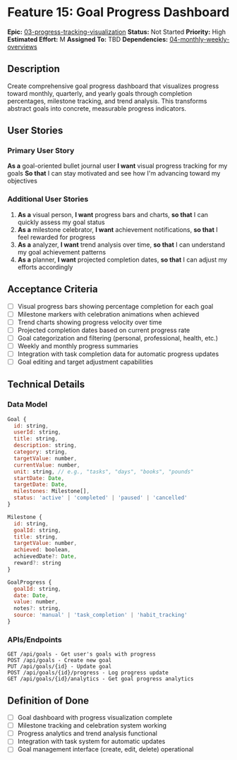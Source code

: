 # Feature 15: Goal Progress Dashboard

**Epic:** [03-progress-tracking-visualization](../epics/03-progress-tracking-visualization.md)
**Status:** Not Started
**Priority:** High
**Estimated Effort:** M
**Assigned To:** TBD
**Dependencies:** [04-monthly-weekly-overviews](04-monthly-weekly-overviews.md)

## Description

Create comprehensive goal progress dashboard that visualizes progress toward monthly, quarterly, and yearly goals through completion percentages, milestone tracking, and trend analysis. This transforms abstract goals into concrete, measurable progress indicators.

## User Stories

### Primary User Story
**As a** goal-oriented bullet journal user
**I want** visual progress tracking for my goals
**So that** I can stay motivated and see how I'm advancing toward my objectives

### Additional User Stories
1. **As a** visual person, **I want** progress bars and charts, **so that** I can quickly assess my goal status
2. **As a** milestone celebrator, **I want** achievement notifications, **so that** I feel rewarded for progress
3. **As a** analyzer, **I want** trend analysis over time, **so that** I can understand my goal achievement patterns
4. **As a** planner, **I want** projected completion dates, **so that** I can adjust my efforts accordingly

## Acceptance Criteria

- [ ] Visual progress bars showing percentage completion for each goal
- [ ] Milestone markers with celebration animations when achieved
- [ ] Trend charts showing progress velocity over time
- [ ] Projected completion dates based on current progress rate
- [ ] Goal categorization and filtering (personal, professional, health, etc.)
- [ ] Weekly and monthly progress summaries
- [ ] Integration with task completion data for automatic progress updates
- [ ] Goal editing and target adjustment capabilities

## Technical Details

### Data Model
```javascript
Goal {
  id: string,
  userId: string,
  title: string,
  description: string,
  category: string,
  targetValue: number,
  currentValue: number,
  unit: string, // e.g., "tasks", "days", "books", "pounds"
  startDate: Date,
  targetDate: Date,
  milestones: Milestone[],
  status: 'active' | 'completed' | 'paused' | 'cancelled'
}

Milestone {
  id: string,
  goalId: string,
  title: string,
  targetValue: number,
  achieved: boolean,
  achievedDate?: Date,
  reward?: string
}

GoalProgress {
  goalId: string,
  date: Date,
  value: number,
  notes?: string,
  source: 'manual' | 'task_completion' | 'habit_tracking'
}
```

### APIs/Endpoints
```
GET /api/goals - Get user's goals with progress
POST /api/goals - Create new goal
PUT /api/goals/{id} - Update goal
POST /api/goals/{id}/progress - Log progress update
GET /api/goals/{id}/analytics - Get goal progress analytics
```

## Definition of Done

- [ ] Goal dashboard with progress visualization complete
- [ ] Milestone tracking and celebration system working
- [ ] Progress analytics and trend analysis functional
- [ ] Integration with task system for automatic updates
- [ ] Goal management interface (create, edit, delete) operational